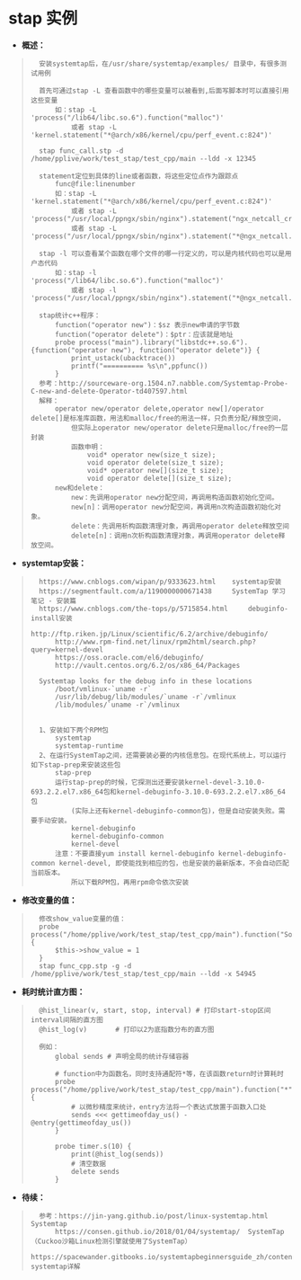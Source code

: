 # stap 实例
- **概述：**
>       安装systemtap后，在/usr/share/systemtap/examples/ 目录中，有很多测试用例
>
>       首先可通过stap -L 查看函数中的哪些变量可以被看到,后面写脚本时可以直接引用这些变量
>           如：stap -L 'process("/lib64/libc.so.6").function("malloc")'
>               或者 stap -L 'kernel.statement("*@arch/x86/kernel/cpu/perf_event.c:824")'
>
>       stap func_call.stp -d /home/pplive/work/test_stap/test_cpp/main --ldd -x 12345
>
>       statement定位到具体的line或者函数，将这些定位点作为跟踪点
>           func@file:linenumber
>           如：stap -L 'kernel.statement("*@arch/x86/kernel/cpu/perf_event.c:824")'
>               或者 stap -L 'process("/usr/local/ppngx/sbin/nginx").statement("ngx_netcall_create_ctx")'
>               或者 stap -L 'process("/usr/local/ppngx/sbin/nginx").statement("*@ngx_netcall.c:99")'
>
>       stap -l 可以查看某个函数在哪个文件的哪一行定义的，可以是内核代码也可以是用户态代码
>           如：stap -l 'process("/lib64/libc.so.6").function("malloc")'
>               或者 stap -l 'process("/usr/local/ppngx/sbin/nginx").statement("*@ngx_netcall.c:99")'
>
>       stap统计c++程序：
>           function("operator new")：$sz 表示new申请的字节数
>           function("operator delete")：$ptr：应该就是地址
>           probe process("main").library("libstdc++.so.6").{function("operator new"), function("operator delete")} {
>               print_ustack(ubacktrace())
>               printf("========== %s\n",ppfunc())
>           }
>       参考：http://sourceware-org.1504.n7.nabble.com/Systemtap-Probe-C-new-and-delete-Operator-td407597.html
>       解释：
>           operator new/operator delete,operator new[]/operator delete[]是标准库函数，用法和malloc/free的用法一样，只负责分配/释放空间，
>               但实际上operator new/operator delete只是malloc/free的一层封装
>               函数申明：
>                   void* operator new(size_t size);
>                   void operator delete(size_t size);
>                   void* operator new[](size_t size);
>                   void operator delete[](size_t size);
>           new和delete：
>               new：先调用operator new分配空间，再调用构造函数初始化空间。
>               new[n]：调用operator new分配空间，再调用n次构造函数初始化对象。
>               delete：先调用析构函数清理对象，再调用operator delete释放空间
>               delete[n]：调用n次析构函数清理对象，再调用operator delete释放空间。
>

- **systemtap安装：**
>       https://www.cnblogs.com/wipan/p/9333623.html    systemtap安装
>       https://segmentfault.com/a/1190000000671438     SystemTap 学习笔记 - 安装篇
>       https://www.cnblogs.com/the-tops/p/5715854.html     debuginfo-install安装
>           http://ftp.riken.jp/Linux/scientific/6.2/archive/debuginfo/
>           http://www.rpm-find.net/linux/rpm2html/search.php?query=kernel-devel
>           https://oss.oracle.com/el6/debuginfo/
>           http://vault.centos.org/6.2/os/x86_64/Packages
>
>       Systemtap looks for the debug info in these locations
>           /boot/vmlinux-`uname -r`
>           /usr/lib/debug/lib/modules/`uname -r`/vmlinux
>           /lib/modules/`uname -r`/vmlinux
>
>
>       1、安装如下两个RPM包
>           systemtap
>           systemtap-runtime
>       2、在运行SystemTap之间，还需要装必要的内核信息包。在现代系统上，可以运行如下stap-prep来安装这些包
>           stap-prep
>           运行stap-prep的时候，它探测出还要安装kernel-devel-3.10.0-693.2.2.el7.x86_64包和kernel-debuginfo-3.10.0-693.2.2.el7.x86_64包
>               (实际上还有kernel-debuginfo-common包)，但是自动安装失败。需要手动安装。
>               kernel-debuginfo
>               kernel-debuginfo-common
>               kernel-devel
>           注意：不要直接yum install kernel-debuginfo kernel-debuginfo-common kernel-devel, 即使能找到相应的包，也是安装的最新版本，不会自动匹配当前版本。
>               所以下载RPM包，再用rpm命令依次安装
>
>

- **修改变量的值：**
>       修改show_value变量的值：
>       probe process("/home/pplive/work/test_stap/test_cpp/main").function("Solution::show") {
>           $this->show_value = 1
>       }
>       stap func_cpp.stp -g -d /home/pplive/work/test_stap/test_cpp/main --ldd -x 54945
>

- **耗时统计直方图：**
>       @hist_linear(v, start, stop, interval) # 打印start-stop区间interval间隔的直方图
>       @hist_log(v)       # 打印以2为底指数分布的直方图
>
>       例如：
>           global sends # 声明全局的统计存储容器
>
>           # function中为函数名，同时支持通配符*等，在该函数return时计算耗时
>           probe process("/home/pplive/work/test_stap/test_cpp/main").function("*").return {
>               # 以微秒精度来统计，entry方法将一个表达式放置于函数入口处
>               sends <<< gettimeofday_us() - @entry(gettimeofday_us())
>           }
>
>           probe timer.s(10) {
>               print(@hist_log(sends))
>               # 清空数据
>               delete sends
>           }
>


- **待续：**
>       参考：https://jin-yang.github.io/post/linux-systemtap.html     Systemtap
>           https://consen.github.io/2018/01/04/systemtap/  SystemTap（Cuckoo沙箱Linux检测引擎就使用了SystemTap）
>           https://spacewander.gitbooks.io/systemtapbeginnersguide_zh/content/6_1_ParseAndSemanticErrors.html  systemtap详解
>
>
>
>
>
>
>
>
>
>
>
>
>
>
